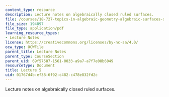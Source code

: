 ```yaml
---
content_type: resource
description: Lecture notes on algebraically closed ruled surfaces.
file: /courses/18-727-topics-in-algebraic-geometry-algebraic-surfaces-spring-2008/01767d4bef386f92c482c478e832fd2c_lect5.pdf
file_size: 194897
file_type: application/pdf
learning_resource_types:
- Lecture Notes
license: https://creativecommons.org/licenses/by-nc-sa/4.0/
ocw_type: OCWFile
parent_title: Lecture Notes
parent_type: CourseSection
parent_uid: 69f57587-1561-0033-a9a7-a7f7e08b6049
resourcetype: Document
title: Lecture 5
uid: 01767d4b-ef38-6f92-c482-c478e832fd2c
---
```

Lecture notes on algebraically closed ruled surfaces.